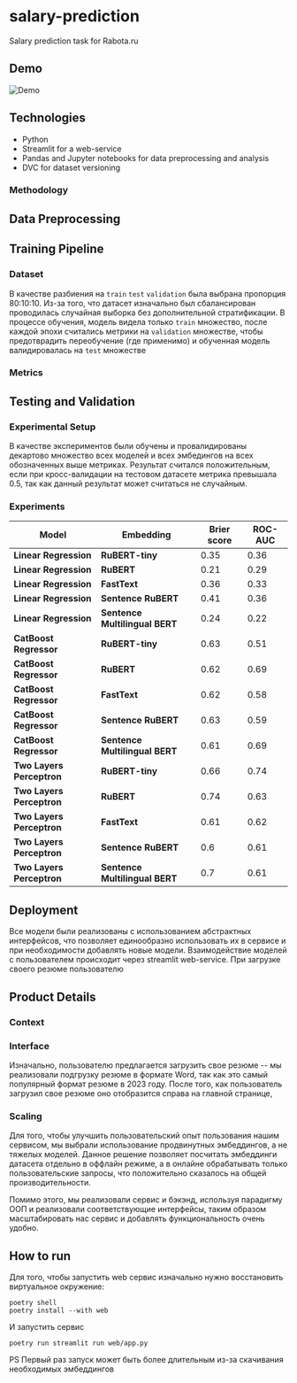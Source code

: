 # salary-prediction
Salary prediction task for Rabota.ru

## Demo

![Demo](data/demo.gif)

## Technologies

- Python
- Streamlit for a web-service
- Pandas and Jupyter notebooks for data preprocessing and analysis
- DVC for dataset versioning

### Methodology

## Data Preprocessing

## Training Pipeline

### Dataset

В качестве разбиения на `train` `test` `validation` была выбрана пропорция 80:10:10.
Из-за того, что датасет изначально 
был сбалансирован проводилась случайная выборка без дополнительной стратификации. В процессе обучения, модель видела
только `train` множество, после каждой эпохи считались метрики на `validation` множестве, чтобы предотврадить
переобучение (где применимо) и обученная модель валидировалась на `test` множестве

### Metrics

## Testing and Validation

### Experimental Setup

В качестве экспериментов были обучены и провалидированы декартово множество всех моделей и всех эмбедингов на всех
обозначенных выше метриках. Результат считался положительным, если при кросс-валидации на тестовом датасете метрика
превышала 0.5, так как
данный результат может
считаться не случайным.

### Experiments

| Model                     | Embedding                      | Brier score | ROC-AUC | 
|---------------------------|--------------------------------|-------------|---------|
| **Linear Regression**     | **RuBERT-tiny**                | 0.35        | 0.36    |
| **Linear Regression**     | **RuBERT**                     | 0.21        | 0.29    |
| **Linear Regression**     | **FastText**                   | 0.36        | 0.33    |
| **Linear Regression**     | **Sentence RuBERT**            | 0.41        | 0.36    |
| **Linear Regression**     | **Sentence Multilingual BERT** | 0.24        | 0.22    |
| **CatBoost Regressor**    | **RuBERT-tiny**                | 0.63        | 0.51    |
| **CatBoost Regressor**    | **RuBERT**                     | 0.62        | 0.69    |
| **CatBoost Regressor**    | **FastText**                   | 0.62        | 0.58    |
| **CatBoost Regressor**    | **Sentence RuBERT**            | 0.63        | 0.59    |
| **CatBoost Regressor**    | **Sentence Multilingual BERT** | 0.61        | 0.69    |
| **Two Layers Perceptron** | **RuBERT-tiny**                | 0.66        | 0.74    |
| **Two Layers Perceptron** | **RuBERT**                     | 0.74        | 0.63    |
| **Two Layers Perceptron** | **FastText**                   | 0.61        | 0.62    |
| **Two Layers Perceptron** | **Sentence RuBERT**            | 0.6         | 0.61    |
| **Two Layers Perceptron** | **Sentence Multilingual BERT** | 0.7         | 0.61    |

## Deployment

Все модели были реализованы с использованием абстрактных интерфейсов, что позволяет единообразно использовать их в
сервисе и при необходимости добавлять новые модели. Взаимодействие моделей с пользователем происходит через streamlit
web-service. При загрузке своего резюме пользователю 

## Product Details

### Context

### Interface

Изначально, пользователю предлагается загрузить свое резюме -- мы реализовали подгрузку резюме в формате Word, так как
это самый популярный формат резюме в 2023 году. После того, как пользователь загрузил свое резюме оно отобразится справа
на главной странице, 

### Scaling

Для того, чтобы улучшить пользовательский опыт пользования нашим сервисом, мы выбрали использование продвинутных
эмбеддингов, а не тяжелых моделей. Данное решение позволяет посчитать эмбеддинги датасета отдельно в оффлайн режиме, а в
онлайне обрабатывать только пользовательские запросы, что положительно сказалось на общей производительности.

Помимо этого, мы реализовали сервис и бэкэнд, используя парадигму ООП и реализовали соответствующие интерфейсы, таким
образом масштабировать нас сервис и добавлять функциональность очень удобно.

## How to run

Для того, чтобы запустить web сервис изначально нужно восстановить виртуальное окружение:

```shell
poetry shell
poetry install --with web
```

И запустить сервис

```shell
poetry run streamlit run web/app.py
```

PS Первый раз запуск может быть более длительным из-за скачивания необходимых эмбеддингов
